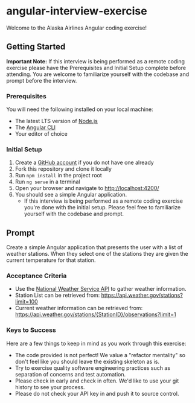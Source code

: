 # angular-interview-exercise

Welcome to the Alaska Airlines Angular coding exercise!

## Getting Started

**Important Note:** If this interview is being performed as a remote coding exercise please have the Prerequisites and Initial Setup complete before attending. You are welcome to familiarize yourself with the codebase and prompt before the interview.

### Prerequisites

You will need the following installed on your local machine:

* The latest LTS version of [Node.js](https://nodejs.org/en/)
* The [Angular CLI](https://angular.io/cli)
* Your editor of choice

### Initial Setup

1. Create a [GitHub account](https://github.com/) if you do not have one already
2. Fork this repository and clone it locally
3. Run `npm install` in the project root
4. Run `ng serve` in a terminal
5. Open your browser and navigate to [http://localhost:4200/](http://localhost:4200/)
6. You should see a simple Angular application.
    * If this interview is being performed as a remote coding exercise you're done with the initial setup. Please feel free to familiarize yourself with the codebase and prompt.

## Prompt

Create a simple Angular application that presents the user with a list of weather stations. When they select one of the stations they are given the current temperature for that station.

### Acceptance Criteria

* Use the [National Weather Service API](https://www.weather.gov/documentation/services-web-api#/default/station_observation_list) to gather weather information.
* Station List can be retrieved from: https://api.weather.gov/stations?limit=100
* Current weather information can be retrieved from: https://api.weather.gov/stations/{StationID}/observations?limit=1

### Keys to Success

Here are a few things to keep in mind as you work through this exercise:

* The code provided is not perfect! We value a "refactor mentality" so don't feel like you should leave the existing skeleton as is.
* Try to exercise quality software engineering practices such as separation of concerns and test automation.
* Please check in early and check in often. We'd like to use your git history to see your process.
* Please do not check your API key in and push it to source control.


